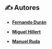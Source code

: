 ## ✍️ Autores

- **[Fernando Durán](https://github.com/Nando-Asir)**

- **[Miguel Hillert](https://github.com/MiguelHillert)**

- **[Manuel Ruda](https://github.com/RudaManuel)**
